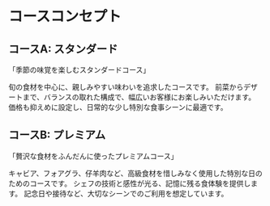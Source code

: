 # コースコンセプト

## コースA: スタンダード
「季節の味覚を楽しむスタンダードコース」

旬の食材を中心に、親しみやすい味わいを追求したコースです。
前菜からデザートまで、バランスの取れた構成で、幅広いお客様にお楽しみいただけます。
価格も抑えめに設定し、日常的な少し特別な食事シーンに最適です。

## コースB: プレミアム
「贅沢な食材をふんだんに使ったプレミアムコース」

キャビア、フォアグラ、仔羊肉など、高級食材を惜しみなく使用した特別な日のためのコースです。
シェフの技術と感性が光る、記憶に残る食体験を提供します。
記念日や接待など、大切なシーンでのご利用を想定しています。